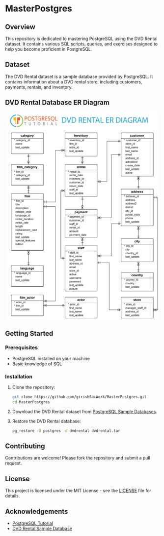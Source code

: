 # MasterPostgres

## Overview
This repository is dedicated to mastering PostgreSQL using the DVD Rental dataset. It contains various SQL scripts, queries, and exercises designed to help you become proficient in PostgreSQL.

## Dataset
The DVD Rental dataset is a sample database provided by PostgreSQL. It contains information about a DVD rental store, including customers, payments, rentals, and inventory.

## DVD Rental Database ER Diagram

![alt text](image.png)

## Getting Started

### Prerequisites
- PostgreSQL installed on your machine
- Basic knowledge of SQL

### Installation
1. Clone the repository:
    ```sh
    git clone https://github.com/girishSaiWork/MasterPostgres.git
    cd MasterPostgres
    ```
2. Download the DVD Rental dataset from [PostgreSQL Sample Databases](https://www.postgresqltutorial.com/postgresql-sample-database/).

3. Restore the DVD Rental database:
    ```sh
    pg_restore -U postgres -d dvdrental dvdrental.tar
    ```

## Contributing
Contributions are welcome! Please fork the repository and submit a pull request.

## License
This project is licensed under the MIT License - see the [LICENSE](LICENSE) file for details.

## Acknowledgements
- [PostgreSQL Tutorial](https://www.postgresqltutorial.com/)
- [DVD Rental Sample Database](https://www.postgresqltutorial.com/postgresql-sample-database/)
